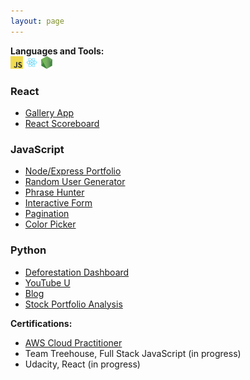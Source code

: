 ```yaml
---
layout: page
---
```


**Languages and Tools:**  
<code><img height="20" src="https://raw.githubusercontent.com/github/explore/80688e429a7d4ef2fca1e82350fe8e3517d3494d/topics/javascript/javascript.png"></code>
<code><img height="20" src="https://raw.githubusercontent.com/github/explore/80688e429a7d4ef2fca1e82350fe8e3517d3494d/topics/react/react.png"></code>
<code><img height="20" src="https://raw.githubusercontent.com/github/explore/80688e429a7d4ef2fca1e82350fe8e3517d3494d/topics/nodejs/nodejs.png"></code>

### React
- [Gallery App](https://amazing-gallery-app.netlify.app)
- [React Scoreboard ](https://khaled-react-scoreboard.netlify.app/)

### JavaScript
- [Node/Express Portfolio](https://ka-node-portfolio.herokuapp.com/) 
- [Random User Generator](https://www.khaledadad.com/randomusers/)
- [Phrase Hunter](https://www.khaledadad.com/phrasehunter/)
- [Interactive Form](https://www.khaledadad.com/interactive-form/)
- [Pagination](https://www.khaledadad.com/treehouse/data-pagination-and-filtering-v1/)
- [Color Picker](http://www.khaledadad.com/treehouse/a_random_quote_generator-v1/)

### Python
- [Deforestation Dashboard](https://deforestationdashboard.netlify.com/)
- [YouTube U](https://youtube-u.netlify.com/)
- [Blog](https://www.khaledadad.com)
- [Stock Portfolio Analysis](https://www.khaledadad.com/capstone)


**Certifications:**
- [AWS Cloud Practitioner](https://www.credly.com/badges/cd070c6f-5c53-46c1-9e34-1eecf3d0aace/linked_in_profile)
- Team Treehouse, Full Stack JavaScript (in progress) 
- Udacity, React (in progress) 


